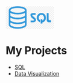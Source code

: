 <img align="center" src="sql.png" width="128px=" >

# My Projects

* [SQL](Project_2.sql)
* [Data Visualization](Project_3.ipynb)
